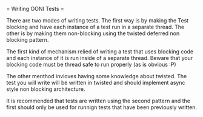= Writing OONI Tests =

There are two modes of writing tests. The first way is by making the Test
blocking and have each instance of a test run in a separate thread. The other
is by making them non-blocking using the twisted deferred non blocking pattern.

The first kind of mechanism relied of writing a test that uses blocking code
and each instance of it is run inside of a separate thread. Beware that your
blocking code must be thread safe to run properly (as is obvious :P)

The other menthod invloves having some knowledge about twisted. The test you
will write will be written in twisted and should implement async style non
blocking architecture.

It is recommended that tests are written using the second pattern and the first
should only be used for runnign tests that have been previously written.

